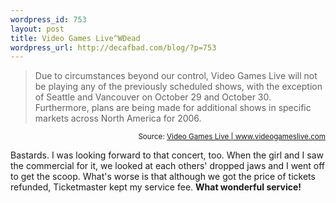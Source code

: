 ```yaml
--- 
wordpress_id: 753
layout: post
title: Video Games Live^WDead
wordpress_url: http://decafbad.com/blog/?p=753
---
```

<blockquote cite="http://videogameslive.com/index.php?story=20">Due to circumstances beyond our control, Video Games Live will not be playing any of the previously scheduled shows, with the exception of Seattle and Vancouver on October 29 and October 30. Furthermore, plans are being made for additional shows in specific markets across North America for 2006.</blockquote>
<small style="text-align:right; display:block">Source: <a href="http://videogameslive.com/index.php?story=20">Video Games Live | www.videogameslive.com</a></small>

Bastards.  I was looking forward to that concert, too.  When the girl and I saw the commercial for it, we looked at each others' dropped jaws and I went off to get the scoop.  What's worse is that although we got the price of tickets refunded, Ticketmaster kept my service fee.  **What wonderful service!**

<!-- tags: gaming concerts ticketmaster -->
